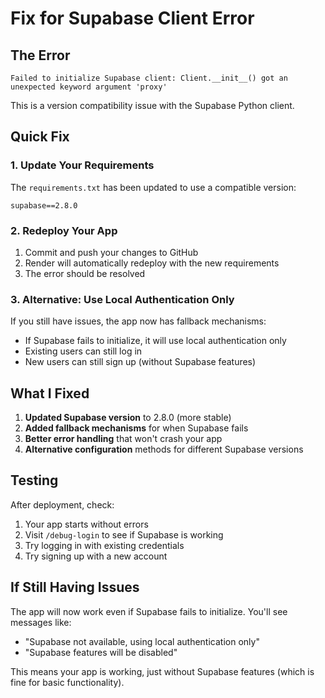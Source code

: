 # Fix for Supabase Client Error

## The Error
```
Failed to initialize Supabase client: Client.__init__() got an unexpected keyword argument 'proxy'
```

This is a version compatibility issue with the Supabase Python client.

## Quick Fix

### 1. Update Your Requirements
The `requirements.txt` has been updated to use a compatible version:
```
supabase==2.8.0
```

### 2. Redeploy Your App
1. Commit and push your changes to GitHub
2. Render will automatically redeploy with the new requirements
3. The error should be resolved

### 3. Alternative: Use Local Authentication Only
If you still have issues, the app now has fallback mechanisms:
- If Supabase fails to initialize, it will use local authentication only
- Existing users can still log in
- New users can still sign up (without Supabase features)

## What I Fixed

1. **Updated Supabase version** to 2.8.0 (more stable)
2. **Added fallback mechanisms** for when Supabase fails
3. **Better error handling** that won't crash your app
4. **Alternative configuration** methods for different Supabase versions

## Testing

After deployment, check:
1. Your app starts without errors
2. Visit `/debug-login` to see if Supabase is working
3. Try logging in with existing credentials
4. Try signing up with a new account

## If Still Having Issues

The app will now work even if Supabase fails to initialize. You'll see messages like:
- "Supabase not available, using local authentication only"
- "Supabase features will be disabled"

This means your app is working, just without Supabase features (which is fine for basic functionality).

